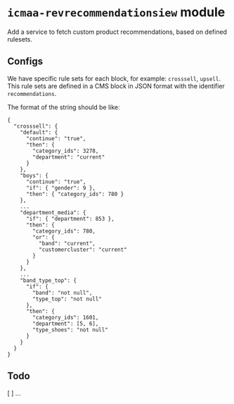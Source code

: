 # `icmaa-revrecommendationsiew` module

Add a service to fetch custom product recommendations, based on defined rulesets.

## Configs

We have specific rule sets for each block, for example: `crosssell`, `upsell`.
This rule sets are defined in a CMS block in JSON format with the identifier `recommendations`.

The format of the string should be like:
```
{
  "crosssell": {
    "default": {
      "continue": "true",
      "then": {
        "category_ids": 3278,
        "department": "current"
      }
    },
    "boys": {
      "continue": "true",
      "if": { "gender": 9 },
      "then": { "category_ids": 780 }
    },
    ...
    "department_media": {
      "if": { "department": 853 },
      "then": {
        "category_ids": 780,
        "or": {
          "band": "current",
          "customercluster": "current"
        }
      }
    },
    ...
    "band_type_top": {
      "if": {
        "band": "not null",
        "type_top": "not null"
      },
      "then": {
        "category_ids": 1601,
        "department": [5, 6],
        "type_shoes": "not null"
      }
    }
  }
}
```

## Todo

[ ] ...
